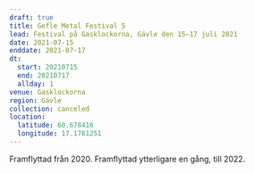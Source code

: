```yaml
---
draft: true
title: Gefle Metal Festival 5
lead: Festival på Gasklockorna, Gävle den 15–17 juli 2021
date: 2021-07-15
enddate: 2021-07-17
dt:
  start: 20210715
  end: 20210717
  allday: 1
venue: Gasklockorna
region: Gävle
collection: canceled
location:
  latitude: 60.678416
  longitude: 17.1761251
---
```

Framflyttad från 2020. Framflyttad ytterligare en gång, till 2022.